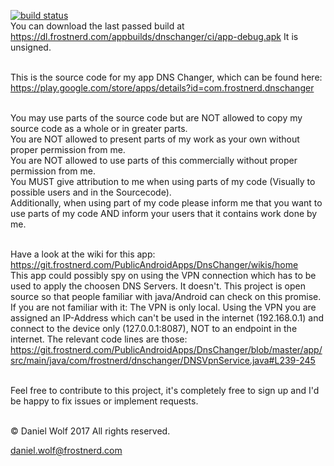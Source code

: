[![build status](https://git.frostnerd.com/PublicAndroidApps/DnsChanger/badges/master/build.svg)](https://git.frostnerd.com/PublicAndroidApps/DnsChanger/commits/master)
<br>You can download the last passed build at https://dl.frostnerd.com/appbuilds/dnschanger/ci/app-debug.apk
It is unsigned.<br><br>


This is the source code for my app DNS Changer, which can be found here: https://play.google.com/store/apps/details?id=com.frostnerd.dnschanger<br><br>



You may use parts of the source code but are NOT allowed to copy my source code as a whole or in greater parts.<br>
You are NOT allowed to present parts of my work as your own without proper permission from me.<br>
You are NOT allowed to use parts of this commercially without proper permission from me.<br>
You MUST give attribution to me when using parts of my code (Visually to possible users and in the Sourcecode).<br>
Additionally, when using part of my code please inform me that you want to use parts of my code AND inform your users that it contains work done by me.<br><br>


Have a look at the wiki for this app: https://git.frostnerd.com/PublicAndroidApps/DnsChanger/wikis/home<br>
This app could possibly spy on using the VPN connection which has to be used to apply the choosen DNS Servers. It doesn't. This project is open source so that people familiar with java/Android can check on this promise.
If you are not familiar with it: The VPN is only local. Using the VPN you are assigned an IP-Address which can't be used in the internet (192.168.0.1) and connect to the device only (127.0.0.1:8087),
NOT to an endpoint in the internet. The relevant code lines are those: https://git.frostnerd.com/PublicAndroidApps/DnsChanger/blob/master/app/src/main/java/com/frostnerd/dnschanger/DNSVpnService.java#L239-245
<br><br>

Feel free to contribute to this project, it's completely free to sign up and I'd be happy to fix issues or implement requests.<br><br>


© Daniel Wolf 2017
All rights reserved.<br>



daniel.wolf@frostnerd.com